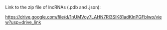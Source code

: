 Link to the zip file of lncRNAs (.pdb and .json):

https://drive.google.com/file/d/1nUMVoy7LAHN7Rl3SlK81adKInPGFbIwo/view?usp=drive_link


